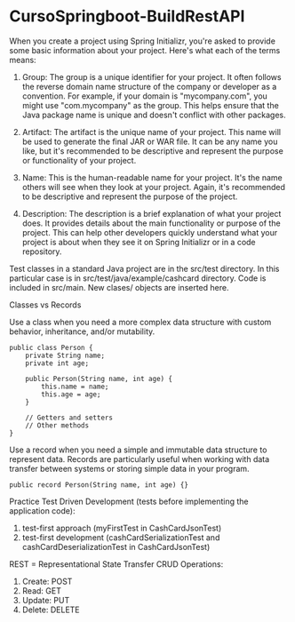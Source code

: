 # CursoSpringboot-BuildRestAPI

When you create a project using Spring Initializr, you're asked to provide some basic information about your project. Here's what each of the terms means:

1. Group: The group is a unique identifier for your project. It often follows the reverse domain name structure of the company or developer as a convention. For example, if your domain is "mycompany.com", you might use "com.mycompany" as the group. This helps ensure that the Java package name is unique and doesn't conflict with other packages.

2. Artifact: The artifact is the unique name of your project. This name will be used to generate the final JAR or WAR file. It can be any name you like, but it's recommended to be descriptive and represent the purpose or functionality of your project.

3. Name: This is the human-readable name for your project. It's the name others will see when they look at your project. Again, it's recommended to be descriptive and represent the purpose of the project.

4. Description: The description is a brief explanation of what your project does. It provides details about the main functionality or purpose of the project. This can help other developers quickly understand what your project is about when they see it on Spring Initializr or in a code repository.

Test classes in a standard Java project are in the src/test directory. In this particular case is in src/test/java/example/cashcard directory.
Code is included in src/main. New clases/ objects are inserted here.

Classes vs Records

Use a class when you need a more complex data structure with custom behavior, inheritance, and/or mutability.
```
public class Person {
    private String name;
    private int age;
    
    public Person(String name, int age) {
        this.name = name;
        this.age = age;
    }
    
    // Getters and setters
    // Other methods
}
```
Use a record when you need a simple and immutable data structure to represent data. Records are particularly useful when working with data transfer between systems or storing simple data in your program.
```
public record Person(String name, int age) {}
```
Practice Test Driven Development (tests before implementing the application code):
1. test-first approach (myFirstTest in CashCardJsonTest)
2. test-first development (cashCardSerializationTest and cashCardDeserializationTest in CashCardJsonTest)

REST = Representational State Transfer
CRUD Operations:
1. Create: POST
2. Read: GET
3. Update: PUT
4. Delete: DELETE

